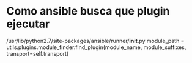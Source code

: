 # Como ansible busca que plugin ejecutar
/usr/lib/python2.7/site-packages/ansible/runner/__init__.py 
        module_path = utils.plugins.module_finder.find_plugin(module_name, module_suffixes, transport=self.transport)

